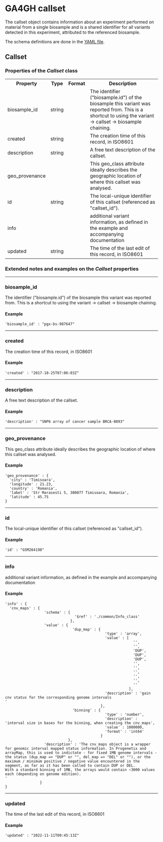 # GA4GH __callset__

The callset object contains information about an experiment performed on material from a single biosample and is a shared identifier for all variants detected in this experiment, attributed to the referenced biosample. 


The schema definitions are done in the [YAML file](../yaml/callset.yaml).

## Callset

<h3>Properties of the <i>Callset</i> class</h3>

<table>
  <tr>
    <th>Property</th>
    <th>Type</th>
    <th>Format</th>
    <th>Description</th>
  </tr>

  <tr>
    <td>biosample_id</td>
    <td>string</td>
    <td></td>
    <td>The identifier ("biosample.id") of the biosample this variant was reported from. This is a shortcut to using the variant -> callset -> biosample chaining.</td>
  </tr>

  <tr>
    <td>created</td>
    <td>string</td>
    <td></td>
    <td>The creation time of this record, in ISO8601
</td>
  </tr>

  <tr>
    <td>description</td>
    <td>string</td>
    <td></td>
    <td>A free text description of the callset.</td>
  </tr>

  <tr>
    <td>geo_provenance</td>
    <td></td>
    <td></td>
    <td>This geo_class attribute ideally describes the geographic location of where this callset was analysed.
</td>
  </tr>

  <tr>
    <td>id</td>
    <td>string</td>
    <td></td>
    <td>The local-unique identifier of this callset (referenced as "callset_id").</td>
  </tr>

  <tr>
    <td>info</td>
    <td></td>
    <td></td>
    <td>additional variant information, as defined in the example and accompanying documentation</td>
  </tr>

  <tr>
    <td>updated</td>
    <td>string</td>
    <td></td>
    <td>The time of the last edit of this record, in ISO8601
</td>
  </tr>
</table>

<h3>Extended notes and examples on the <i>Callset</i> properties</h3>


--------------------------------------------------------------------------------
### biosample_id

The identifier ("biosample.id") of the biosample this variant was reported from. This is a shortcut to using the variant -> callset -> biosample chaining.

#### Example

```
'biosample_id' : "pgx-bs-987647"
```

--------------------------------------------------------------------------------
### created

The creation time of this record, in ISO8601


#### Example

```
'created' : "2017-10-25T07:06:03Z"
```

--------------------------------------------------------------------------------
### description

A free text description of the callset.

#### Example

```
'description' : "SNP6 array of cancer sample BRCA-0893"
```

--------------------------------------------------------------------------------
### geo_provenance

This geo_class attribute ideally describes the geographic location of where this callset was analysed.


#### Example

```
'geo_provenance' : {
  'city' : 'Timisoara',
  'longitude' : 21.23,
  'country' : 'Romania',
  'label' : 'Str Marasesti 5, 300077 Timisoara, Romania',
  'latitude' : 45.75
}
```

--------------------------------------------------------------------------------
### id

The local-unique identifier of this callset (referenced as "callset_id").

#### Example

```
'id' : "GSM264198"
```

--------------------------------------------------------------------------------
### info

additional variant information, as defined in the example and accompanying documentation

#### Example

```
'info' : {
  'cnv_maps' : {
                  'schema' : {
                                '$ref' : './common/Info_class'
                              },
                  'value' : {
                               'dup_map' : {
                                              'type' : 'array',
                                              'value' : [
                                                           '',
                                                           '',
                                                           'DUP',
                                                           'DUP',
                                                           'DUP',
                                                           '',
                                                           '',
                                                           '',
                                                           '',
                                                           '',
                                                           ''
                                                         ],
                                              'description' : 'gain cnv status for the corresponding genome intervals
'
                                            },
                               'binning' : {
                                              'type' : 'number',
                                              'description' : 'interval size in bases for the binning, when creating the cnv_maps',
                                              'value' : 1000000,
                                              'format' : 'int64'
                                            }
                             },
                  'description' : 'The cnv_maps object is a wrapper for genomic interval mapped status information. In Progenetix and arrayMap, this is used to indictate - for fixed 1MB genome intervals - the status (dup_map => "DUP" or "", del_map => "DEL" or ""), or the maximum / minimum positive / negative value encountered in the segment, as far as it has been called to contain DUP or DEL.
With a standard binning of 1MB, the arrays would contain ~3000 values each (depending on genome edition).
'
                }
}
```

--------------------------------------------------------------------------------
### updated

The time of the last edit of this record, in ISO8601


#### Example

```
'updated' : "2022-11-11T09:45:13Z"
```
